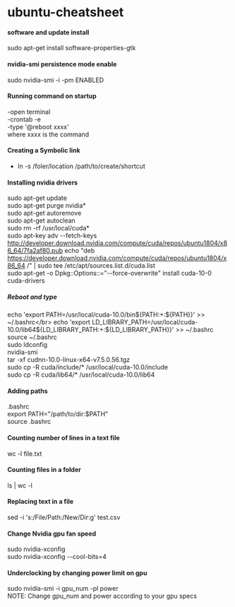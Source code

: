 # ubuntu-cheatsheet

#### software and update install
sudo apt-get install software-properties-gtk

#### nvidia-smi persistence mode enable
sudo nvidia-smi -i <target-gpu> -pm ENABLED

#### Running command on startup
-open terminal</br>
-crontab -e</br>
-type '@reboot xxxx'</br>
where xxxx is the command

#### Creating a Symbolic link
- ln -s /foler/location /path/to/create/shortcut</br>

#### Installing nvidia drivers
sudo apt-get update</br>
sudo apt-get purge nvidia*</br>
sudo apt-get autoremove</br>
sudo apt-get autoclean</br>
sudo rm -rf /usr/local/cuda*</br>
sudo apt-key adv --fetch-keys http://developer.download.nvidia.com/compute/cuda/repos/ubuntu1804/x86_64/7fa2af80.pub
echo "deb https://developer.download.nvidia.com/compute/cuda/repos/ubuntu1804/x86_64 /" | sudo tee /etc/apt/sources.list.d/cuda.list</br>
sudo apt-get -o Dpkg::Options::="--force-overwrite" install cuda-10-0 cuda-drivers</br>
##### Reboot and type</br>
echo 'export PATH=/usr/local/cuda-10.0/bin${PATH:+:${PATH}}' >> ~/.bashrc</br>
echo 'export LD_LIBRARY_PATH=/usr/local/cuda-10.0/lib64${LD_LIBRARY_PATH:+:${LD_LIBRARY_PATH}}' >> ~/.bashrc</br>
source ~/.bashrc</br>
sudo ldconfig</br>
nvidia-smi</br>
tar -xf cudnn-10.0-linux-x64-v7.5.0.56.tgz</br>
sudo cp -R cuda/include/* /usr/local/cuda-10.0/include</br>
sudo cp -R cuda/lib64/* /usr/local/cuda-10.0/lib64</br>

#### Adding paths
.bashrc</br>
export PATH="/path/to/dir:$PATH"</br>
source .bashrc</br>

#### Counting number of lines in a text file
wc -l file.txt</br>

#### Counting files in a folder
ls | wc -l

#### Replacing text in a file
sed -i 's:/File/Path:/New/Dir:g' test.csv

#### Change Nvidia gpu fan speed
sudo nvidia-xconfig </br>
sudo nvidia-xconfig --cool-bits=4

#### Underclocking by changing power limit on gpu
sudo nvidia-smi -i gpu_num -pl power </br>
NOTE: Change gpu_num and power according to your gpu specs
